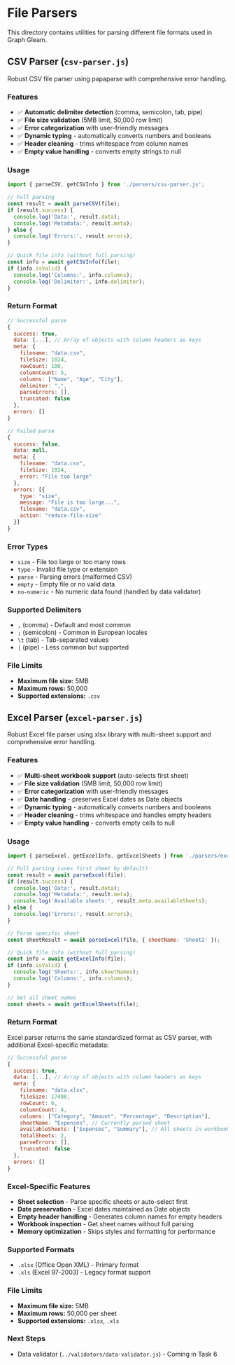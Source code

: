 # File Parsers

This directory contains utilities for parsing different file formats used in Graph Gleam.

## CSV Parser (`csv-parser.js`)

Robust CSV file parser using papaparse with comprehensive error handling.

### Features
- ✅ **Automatic delimiter detection** (comma, semicolon, tab, pipe)
- ✅ **File size validation** (5MB limit, 50,000 row limit)
- ✅ **Error categorization** with user-friendly messages
- ✅ **Dynamic typing** - automatically converts numbers and booleans
- ✅ **Header cleaning** - trims whitespace from column names
- ✅ **Empty value handling** - converts empty strings to null

### Usage

```javascript
import { parseCSV, getCSVInfo } from './parsers/csv-parser.js';

// Full parsing
const result = await parseCSV(file);
if (result.success) {
  console.log('Data:', result.data);
  console.log('Metadata:', result.meta);
} else {
  console.log('Errors:', result.errors);
}

// Quick file info (without full parsing)
const info = await getCSVInfo(file);
if (info.isValid) {
  console.log('Columns:', info.columns);
  console.log('Delimiter:', info.delimiter);
}
```

### Return Format

```javascript
// Successful parse
{
  success: true,
  data: [...], // Array of objects with column headers as keys
  meta: {
    filename: "data.csv",
    fileSize: 1024,
    rowCount: 100,
    columnCount: 5,
    columns: ["Name", "Age", "City"],
    delimiter: ",",
    parseErrors: [],
    truncated: false
  },
  errors: []
}

// Failed parse
{
  success: false,
  data: null,
  meta: {
    filename: "data.csv",
    fileSize: 1024,
    error: "File too large"
  },
  errors: [{
    type: "size",
    message: "File is too large...",
    filename: "data.csv",
    action: "reduce-file-size"
  }]
}
```

### Error Types
- `size` - File too large or too many rows
- `type` - Invalid file type or extension
- `parse` - Parsing errors (malformed CSV)
- `empty` - Empty file or no valid data
- `no-numeric` - No numeric data found (handled by data validator)

### Supported Delimiters
- `,` (comma) - Default and most common
- `;` (semicolon) - Common in European locales
- `\t` (tab) - Tab-separated values
- `|` (pipe) - Less common but supported

### File Limits
- **Maximum file size:** 5MB
- **Maximum rows:** 50,000
- **Supported extensions:** `.csv`

## Excel Parser (`excel-parser.js`)

Robust Excel file parser using xlsx library with multi-sheet support and comprehensive error handling.

### Features
- ✅ **Multi-sheet workbook support** (auto-selects first sheet)
- ✅ **File size validation** (5MB limit, 50,000 row limit)
- ✅ **Error categorization** with user-friendly messages
- ✅ **Date handling** - preserves Excel dates as Date objects
- ✅ **Dynamic typing** - automatically converts numbers and booleans
- ✅ **Header cleaning** - trims whitespace and handles empty headers
- ✅ **Empty value handling** - converts empty cells to null

### Usage

```javascript
import { parseExcel, getExcelInfo, getExcelSheets } from './parsers/excel-parser.js';

// Full parsing (uses first sheet by default)
const result = await parseExcel(file);
if (result.success) {
  console.log('Data:', result.data);
  console.log('Metadata:', result.meta);
  console.log('Available sheets:', result.meta.availableSheets);
} else {
  console.log('Errors:', result.errors);
}

// Parse specific sheet
const sheetResult = await parseExcel(file, { sheetName: 'Sheet2' });

// Quick file info (without full parsing)
const info = await getExcelInfo(file);
if (info.isValid) {
  console.log('Sheets:', info.sheetNames);
  console.log('Columns:', info.columns);
}

// Get all sheet names
const sheets = await getExcelSheets(file);
```

### Return Format

Excel parser returns the same standardized format as CSV parser, with additional Excel-specific metadata:

```javascript
// Successful parse
{
  success: true,
  data: [...], // Array of objects with column headers as keys
  meta: {
    filename: "data.xlsx",
    fileSize: 17408,
    rowCount: 6,
    columnCount: 4,
    columns: ["Category", "Amount", "Percentage", "Description"],
    sheetName: "Expenses", // Currently parsed sheet
    availableSheets: ["Expenses", "Summary"], // All sheets in workbook
    totalSheets: 2,
    parseErrors: [],
    truncated: false
  },
  errors: []
}
```

### Excel-Specific Features
- **Sheet selection** - Parse specific sheets or auto-select first
- **Date preservation** - Excel dates maintained as Date objects
- **Empty header handling** - Generates column names for empty headers
- **Workbook inspection** - Get sheet names without full parsing
- **Memory optimization** - Skips styles and formatting for performance

### Supported Formats
- `.xlsx` (Office Open XML) - Primary format
- `.xls` (Excel 97-2003) - Legacy format support

### File Limits
- **Maximum file size:** 5MB
- **Maximum rows:** 50,000 per sheet
- **Supported extensions:** `.xlsx`, `.xls`

### Next Steps
- Data validator (`../validators/data-validator.js`) - Coming in Task 6 